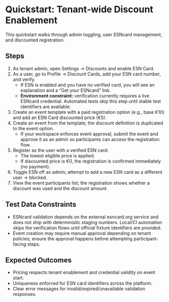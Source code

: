# Quickstart: Tenant‑wide Discount Enablement

This quickstart walks through admin toggling, user ESNcard management, and discounted registration.

## Steps
1. As tenant admin, open Settings → Discounts and enable ESN Card.
2. As a user, go to Profile → Discount Cards, add your ESN card number, and verify.
   - If ESN is enabled and you have no verified card, you will see an explanation and a “Get your ESNcard” link.
   - **Environment constraint:** verification currently requires a live ESNcard credential. Automated tests skip this step until stable test identifiers are available.
3. Create an event template with a paid registration option (e.g., base €10) and add an ESN Card discounted price (€5).
4. Create an event from the template; the discount definition is duplicated to the event option.
   - If your workspace enforces event approval, submit the event and approve it as an admin so participants can access the registration flow.
5. Register as the user with a verified ESN card:
   - The lowest eligible price is applied.
   - If discounted price is €0, the registration is confirmed immediately (no payment).
6. Toggle ESN off as admin; attempt to add a new ESN card as a different user → blocked.
7. View the event participants list; the registration shows whether a discount was used and the discount amount.

## Test Data Constraints
- ESNcard validation depends on the external esncard.org service and does not ship with deterministic staging numbers. Local/CI automation skips the verification flows until official fixture identifiers are provided.
- Event creation may require manual approval depending on tenant policies; ensure the approval happens before attempting participant-facing steps.

## Expected Outcomes
- Pricing respects tenant enablement and credential validity on event start.
- Uniqueness enforced for ESN card identifiers across the platform.
- Clear error messages for invalid/expired/unavailable validation responses.
